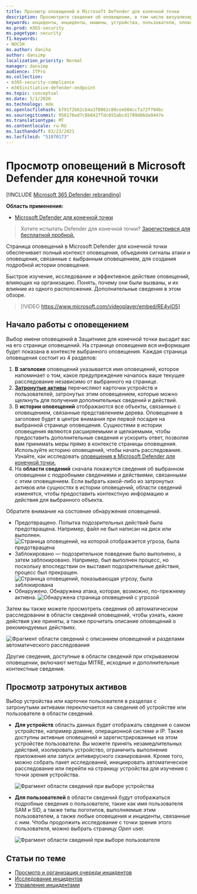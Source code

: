 ```yaml
---
title: Просмотр оповещений в Microsoft Defender для конечной точки
description: Просмотрите сведения об оповещении, в том числе визуализированную историю оповещения и сведения для каждого шага цепочки.
keywords: инциденты, инциденты, машины, устройства, пользователи, оповещений, оповещений, расследования, графа, доказательств
ms.prod: m365-security
ms.pagetype: security
f1.keywords:
- NOCSH
ms.author: daniha
author: dansimp
localization_priority: Normal
manager: dansimp
audience: ITPro
ms.collection:
- m365-security-compliance
- m365initiative-defender-endpoint
ms.topic: conceptual
ms.date: 5/1/2020
ms.technology: mde
ms.openlocfilehash: b791f2b62cb4a3f8062c80ceeb04ccfa72f704bc
ms.sourcegitcommit: 956176ed7c8b8427fdc655abcd1709d86da9447e
ms.translationtype: MT
ms.contentlocale: ru-RU
ms.lasthandoff: 03/23/2021
ms.locfileid: "51070173"
---
```

# <a name="review-alerts-in-microsoft-defender-for-endpoint"></a>Просмотр оповещений в Microsoft Defender для конечной точки

[!INCLUDE [Microsoft 365 Defender rebranding](../../includes/microsoft-defender.md)]


**Область применения:**
- [Microsoft Defender для конечной точки](https://go.microsoft.com/fwlink/?linkid=2154037)

>Хотите испытать Defender для конечной точки? [Зарегистрився для бесплатной пробной.](https://www.microsoft.com/microsoft-365/windows/microsoft-defender-atp?ocid=docs-wdatp-managealerts-abovefoldlink)

Страница оповещений в Microsoft Defender для конечной точки обеспечивает полный контекст оповещения, объединяя сигналы атаки и оповещения, связанные с выбранным оповещением, для создания подробной истории оповещения.

Быстрое изучение, исследование и эффективное действие оповещений, влияющих на организацию. Понять, почему они были вызваны, и их влияние из одного расположения. Дополнительные сведения в этом обзоре.

> [!VIDEO https://www.microsoft.com/videoplayer/embed/RE4yiO5]

## <a name="getting-started-with-an-alert"></a>Начало работы с оповещением

Выбор имени оповещений в Защитнике для конечной точки высадит вас на его странице оповещений. На странице оповещения вся информация будет показана в контексте выбранного оповещения. Каждая страница оповещения состоит из 4 разделов:

1. **В заголовке** оповещений указывается имя оповещений, которое напоминает о том, какое предупреждение началось ваше текущее расследование независимо от выбранного на странице.
2. [**Затронутые активы**](#review-affected-assets) перечисляют карточки устройств и пользователей, затронутых этим оповещением, которые можно щелкнуть для получения дополнительных сведений и действий.
3. В **истории оповещений** отображаются все объекты, связанные с оповещением, связанные представлением дерева. Оповещение в заголовке будет в центре внимания при первой посадке на выбранной странице оповещения. Сущностями в истории оповещения являются расширяемыми и щелкаемыми, чтобы предоставить дополнительные сведения и ускорить ответ, позволяя вам принимать меры прямо в контексте страницы оповещения. Используйте историю оповещений, чтобы начать расследование. Узнайте, как исследовать [оповещения в Microsoft Defender для конечной точки.](https://docs.microsoft.com/microsoft-365/security/defender-endpoint/investigate-alerts)
4. На **области сведений** сначала покажутся сведения об выбранном оповещении с подробными сведениями и действиями, связанными с этим оповещением. Если выбрать какой-либо из затронутых активов или сущностях в истории оповещений, области сведений изменятся, чтобы предоставить контекстную информацию и действия для выбранного объекта.

Обратите внимание на состояние обнаружения оповещений. 
- Предотвращено. Попытка подозрительных действий была предотвращена. Например, файл не был написан на диск или выполнен.
![Страница оповещений, на которой отображается угроза, была предотвращена](images/detstat-prevented.png)
- Заблокировано — подозрительное поведение было выполнено, а затем заблокировано. Например, был выполнен процесс, но поскольку впоследствии он выставил подозрительные действия, процесс был прекращен.
![Страница оповещений, показывающая угрозу, была заблокирована](images/detstat-blocked.png)
- Обнаружено. Обнаружена атака, которая, возможно, по-прежнему активна.
![Обнаружена страница оповещений с угрозой](images/detstat-detected.png)




Затем вы также  можете просмотреть сведения об автоматическом расследовании в области сведений оповещений, чтобы узнать, какие действия уже приняты, а также прочитать описание оповещений о рекомендуемых действиях.

![Фрагмент области сведений с описанием оповещений и разделами автоматического расследования](images/alert-air-and-alert-description.png)

Другие сведения, доступные в области сведений при открываемом оповещении, включают методы MITRE, исходные и дополнительные контекстные сведения.




## <a name="review-affected-assets"></a>Просмотр затронутых активов

Выбор устройства или карточки пользователя в разделах с затронутыми активами переключается на сведения об устройстве или пользователе в области сведений.

- **Для устройств** область данных будет отображать сведения о самом устройстве, например домене, операционной системе и IP. Также доступны активные оповещений и зарегистрированные на этом устройстве пользователи. Вы можете принять незамедлительных действий, изолировать устройство, ограничить выполнение приложения или запуск антивирусного сканирования. Кроме того, можно собрать пакет исследований, инициировать автоматическое расследование или перейти на страницу устройства для изучения с точки зрения устройства.

   ![Фрагмент области сведений при выборе устройства](images/device-page-details.png)

- **Для пользователей** в области сведений будут отображаться подробные сведения о пользователе, такие как имя пользователя SAM и SID, а также типы логотипов, выполняемые этим пользователем, а также любые оповещения и инциденты, связанные с ним. Чтобы продолжить исследование с точки зрения этого пользователя, можно выбрать страницу *Open* user.

   ![Фрагмент области сведений при выборе пользователя](images/user-page-details.png)


## <a name="related-topics"></a>Статьи по теме

- [Просмотр и организация очереди инцидентов](view-incidents-queue.md)
- [Исследование инцидентов](investigate-incidents.md)
- [Управление инцидентами](manage-incidents.md)
